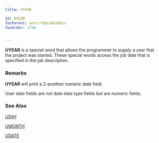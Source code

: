 ```yaml
---
title: UYEAR

Id: UYEAR
TocParent: aerLrfOpCodesMain
TocOrder: 1750


---
```


**UYEAR** is a special word that allows the programmer to supply a year that the project was started. These special words access the job date that is specified in the job description. 

### Remarks
**UYEAR** will print a 2-position numeric date field. 

User date fields are not date data type fields but are numeric fields. 

### See Also
[UDAY](UDAY.html)

[UMONTH](UMONTH.html)

[UDATE](UDATE.html) 
